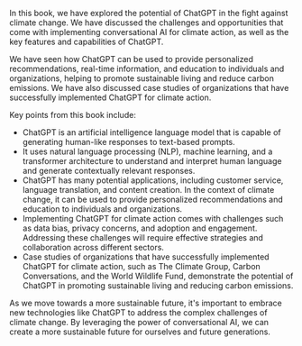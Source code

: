 
In this book, we have explored the potential of ChatGPT in the fight against climate change. We have discussed the challenges and opportunities that come with implementing conversational AI for climate action, as well as the key features and capabilities of ChatGPT.

We have seen how ChatGPT can be used to provide personalized recommendations, real-time information, and education to individuals and organizations, helping to promote sustainable living and reduce carbon emissions. We have also discussed case studies of organizations that have successfully implemented ChatGPT for climate action.

Key points from this book include:

* ChatGPT is an artificial intelligence language model that is capable of generating human-like responses to text-based prompts.
* It uses natural language processing (NLP), machine learning, and a transformer architecture to understand and interpret human language and generate contextually relevant responses.
* ChatGPT has many potential applications, including customer service, language translation, and content creation. In the context of climate change, it can be used to provide personalized recommendations and education to individuals and organizations.
* Implementing ChatGPT for climate action comes with challenges such as data bias, privacy concerns, and adoption and engagement. Addressing these challenges will require effective strategies and collaboration across different sectors.
* Case studies of organizations that have successfully implemented ChatGPT for climate action, such as The Climate Group, Carbon Conversations, and the World Wildlife Fund, demonstrate the potential of ChatGPT in promoting sustainable living and reducing carbon emissions.

As we move towards a more sustainable future, it's important to embrace new technologies like ChatGPT to address the complex challenges of climate change. By leveraging the power of conversational AI, we can create a more sustainable future for ourselves and future generations.
